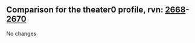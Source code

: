 ## Comparison for the theater0 profile, rvn: [2668](https://github.com/PRO100KatYT/FortniteProfileRevisions/tree/main/profiles/theater0/2668%20theater0.json)-[2670](https://github.com/PRO100KatYT/FortniteProfileRevisions/tree/main/profiles/theater0/2670%20theater0.json)

No changes
